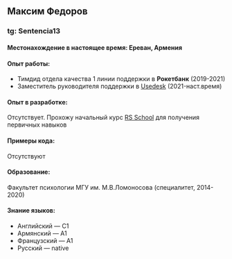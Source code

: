 ## Максим Федоров
### tg: Sentencia13
#### Местонахождение в настоящее время: Ереван, Армения

#### Опыт работы:
* Тимдид отдела качества 1 линии поддержки в **Рокетбанк** (2019-2021)
* Заместитель руководителя поддержки в [Usedesk](https://usedesk.ru/) (2021-наст.время)

#### Опыт в разработке:
Отсутствует. Прохожу начальный курс [RS School](https://rs.school/) для получения первичных навыков

#### Примеры кода:
Отсутствуют

#### Образование:
Факультет психологии МГУ им. М.В.Ломоносова (специалитет, 2014-2020)

#### Знание языков:
* Английский — C1
* Армянский — A1
* Французский — A1
* Русский — native